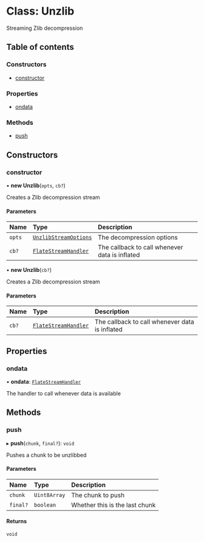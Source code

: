 # Class: Unzlib

Streaming Zlib decompression

## Table of contents

### Constructors

- [constructor](Unzlib.md#constructor)

### Properties

- [ondata](Unzlib.md#ondata)

### Methods

- [push](Unzlib.md#push)

## Constructors

### constructor

• **new Unzlib**(`opts`, `cb?`)

Creates a Zlib decompression stream

#### Parameters

| Name | Type | Description |
| :------ | :------ | :------ |
| `opts` | [`UnzlibStreamOptions`](../interfaces/UnzlibStreamOptions.md) | The decompression options |
| `cb?` | [`FlateStreamHandler`](../README.md#flatestreamhandler) | The callback to call whenever data is inflated |

• **new Unzlib**(`cb?`)

Creates a Zlib decompression stream

#### Parameters

| Name | Type | Description |
| :------ | :------ | :------ |
| `cb?` | [`FlateStreamHandler`](../README.md#flatestreamhandler) | The callback to call whenever data is inflated |

## Properties

### ondata

• **ondata**: [`FlateStreamHandler`](../README.md#flatestreamhandler)

The handler to call whenever data is available

## Methods

### push

▸ **push**(`chunk`, `final?`): `void`

Pushes a chunk to be unzlibbed

#### Parameters

| Name | Type | Description |
| :------ | :------ | :------ |
| `chunk` | `Uint8Array` | The chunk to push |
| `final?` | `boolean` | Whether this is the last chunk |

#### Returns

`void`
